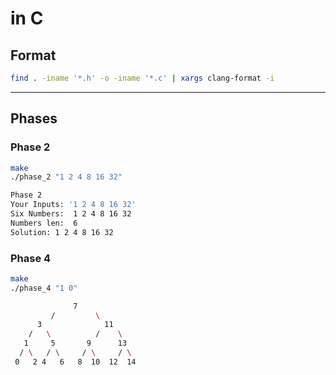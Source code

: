 # in C

## Format

```bash
find . -iname '*.h' -o -iname '*.c' | xargs clang-format -i
```

---

## Phases

### Phase 2

```bash
make
./phase_2 "1 2 4 8 16 32"
```

```bash
Phase 2
Your Inputs: '1 2 4 8 16 32'
Six Numbers:  1 2 4 8 16 32
Numbers len:  6
Solution: 1 2 4 8 16 32
```

### Phase 4

```bash
make
./phase_4 "1 0"
```

```bash
              7
         /         \
      3              11
    /   \          /    \
   1     5       9      13
  / \   / \     / \     / \
 0   2 4   6   8  10  12  14
```

